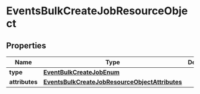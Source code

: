 
# EventsBulkCreateJobResourceObject

## Properties
| Name | Type | Description | Notes |
| ------------ | ------------- | ------------- | ------------- |
| **type** | [**EventBulkCreateJobEnum**](EventBulkCreateJobEnum.md) |  |  |
| **attributes** | [**EventsBulkCreateJobResourceObjectAttributes**](EventsBulkCreateJobResourceObjectAttributes.md) |  |  |



